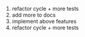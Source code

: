1. refactor cycle + more tests
2. add more to docs
3. implement above features
4. refactor cycle + more tests
